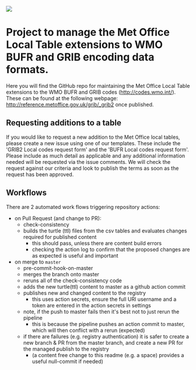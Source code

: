 
![](https://github.com/MetOffice/localTables-GRIB-BUFR/workflows/pre-commit/badge.svg)

# Project to manage the Met Office Local Table extensions to WMO BUFR and GRIB encoding data formats.

Here you will find the GitHub repo for maintaining the Met Office Local Table extensions to the WMO BUFR and GRIB codes (http://codes.wmo.int/). These can be found at the following webpage: http://reference.metoffice.gov.uk/grib/_grib2 once published.



## Requesting additions to a table

If you would like to request a new addition to the Met Office local tables, please create a new issue using one of our templates. These include the 'GRIB2 Local codes request form' and the 'BUFR Local codes request form'. Please include as much detail as applicable and any additional information needed will be requested via the issue comments. We will check the request against our criteria and look to publish the terms as soon as the request has been approved. 



## Workflows

There are 2 automated work flows triggering repository actions:

* on Pull Request (and change to PR):
    * check-consistency
    * builds the turtle (ttl) files from the csv tables and evaluates changes required for published content
        * this should pass, unless there are content build errors
        * checking the action log to confirm that the proposed changes are as expected is useful and important
* on merge to `master`
    * pre-commit-hook-on-master
    * merges the branch onto master
    * reruns all of the check-consistency code
    * adds the new turtle(ttl) content to master as a github action commit
    * publishes new and changed content to the registry
        * this uses action secrets, ensure the full URI username and a token are entered in the action secrets in settings 
    * note, if the push to master fails then it's best not to just rerun the pipeline
        * this is because the pipeline pushes an action commit to master, which will then conflict with a rerun (expected)
    * if there are failures (e.g. registry authentication) it is safer to create a new branch & PR from the master branch, and create a new PR for the managed publish to the registry
        * (a content free change to this readme (e.g. a space) provides a useful null-commit if needed)
